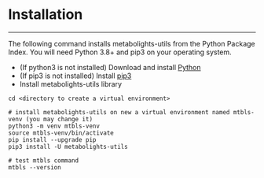 # Installation

---
The following command installs metabolights-utils from the Python Package Index. You will need Python 3.8+ and pip3 on your operating system.

* (If python3 is not installed) Download and install [Python](https://www.python.org/downloads)
* (If pip3 is not installed) Install [pip3](https://pip.pypa.io/en/stable/installation) 
* Install metabolights-utils library
```shell
cd <directory to create a virtual environment>

# install metabolights-utils on new a virtual environment named mtbls-venv (you may change it)
python3 -m venv mtbls-venv
source mtbls-venv/bin/activate
pip install --upgrade pip
pip3 install -U metabolights-utils

# test mtbls command
mtbls --version
```